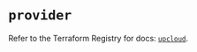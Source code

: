 # `provider`

Refer to the Terraform Registry for docs: [`upcloud`](https://registry.terraform.io/providers/upcloudltd/upcloud/5.1.1/docs).
